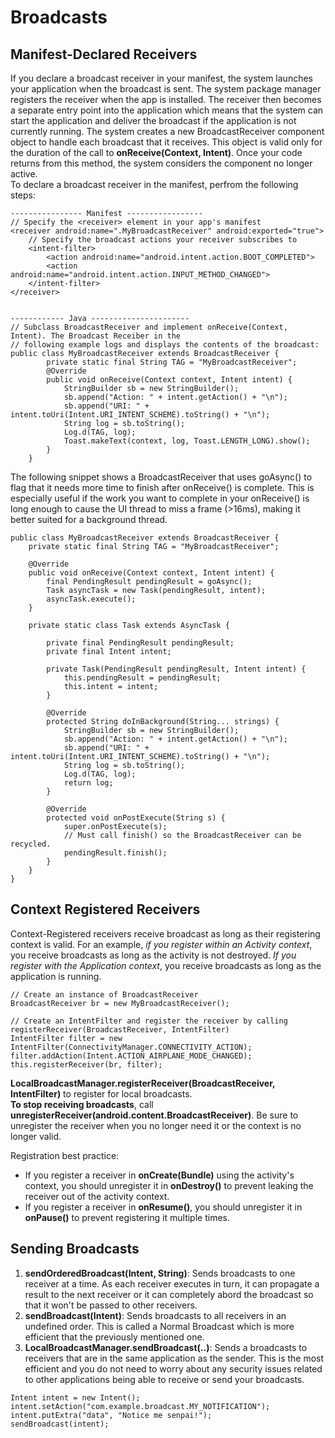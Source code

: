 # Broadcasts

## Manifest-Declared Receivers
If you declare a broadcast receiver in your manifest, the system launches your application when the broadcast is sent. The system package manager registers the receiver when the app is installed. The receiver then becomes a separate entry point into the application which means that the system can start the application and deliver the broadcast if the application is not currently running. The system creates a new BroadcastReceiver component object to handle each broadcast that it receives. This object is valid only for the duration of the call to **onReceive(Context, Intent)**. Once your code returns from this method, the system considers the component no longer active.<br>
To declare a broadcast receiver in the manifest, perfrom the following steps:
```
---------------- Manifest -----------------
// Specify the <receiver> element in your app's manifest
<receiver android:name=".MyBroadcastReceiver" android:exported="true">
    // Specify the broadcast actions your receiver subscribes to
    <intent-filter>
        <action android:name="android.intent.action.BOOT_COMPLETED">
        <action android:name="android.intent.action.INPUT_METHOD_CHANGED">
    </intent-filter>
</receiver>


------------ Java ----------------------
// Subclass BroadcastReceiver and implement onReceive(Context, Intent). The Broadcast Receiber in the
// following example logs and displays the contents of the broadcast:
public class MyBroadcastReceiver extends BroadcastReceiver {
        private static final String TAG = "MyBroadcastReceiver";
        @Override
        public void onReceive(Context context, Intent intent) {
            StringBuilder sb = new StringBuilder();
            sb.append("Action: " + intent.getAction() + "\n");
            sb.append("URI: " + intent.toUri(Intent.URI_INTENT_SCHEME).toString() + "\n");
            String log = sb.toString();
            Log.d(TAG, log);
            Toast.makeText(context, log, Toast.LENGTH_LONG).show();
        }
    }
```

The following snippet shows a BroadcastReceiver that uses goAsync() to flag that it needs more time to finish after onReceive() is complete. This is especially useful if the work you want to complete in your onReceive() is long enough to cause the UI thread to miss a frame (>16ms), making it better suited for a background thread.
```
public class MyBroadcastReceiver extends BroadcastReceiver {
    private static final String TAG = "MyBroadcastReceiver";

    @Override
    public void onReceive(Context context, Intent intent) {
        final PendingResult pendingResult = goAsync();
        Task asyncTask = new Task(pendingResult, intent);
        asyncTask.execute();
    }

    private static class Task extends AsyncTask {

        private final PendingResult pendingResult;
        private final Intent intent;

        private Task(PendingResult pendingResult, Intent intent) {
            this.pendingResult = pendingResult;
            this.intent = intent;
        }

        @Override
        protected String doInBackground(String... strings) {
            StringBuilder sb = new StringBuilder();
            sb.append("Action: " + intent.getAction() + "\n");
            sb.append("URI: " + intent.toUri(Intent.URI_INTENT_SCHEME).toString() + "\n");
            String log = sb.toString();
            Log.d(TAG, log);
            return log;
        }

        @Override
        protected void onPostExecute(String s) {
            super.onPostExecute(s);
            // Must call finish() so the BroadcastReceiver can be recycled.
            pendingResult.finish();
        }
    }
}

```

## Context Registered Receivers
Context-Registered receivers receive broadcast as long as their registering context is valid. For an example, *if you register within
an Activity context*, you receive broadcasts as long as the activity is not destroyed. *If you register with the Application context*, you receive broadcasts
as long as the application is running.
```
// Create an instance of BroadcastReceiver
BroadcastReceiver br = new MyBroadcastReceiver();

// Create an IntentFilter and register the receiver by calling registerReceiver(BroadcastReceiver, IntentFilter)
IntentFilter filter = new IntentFilter(ConnectivityManager.CONNECTIVITY_ACTION);
filter.addAction(Intent.ACTION_AIRPLANE_MODE_CHANGED);
this.registerReceiver(br, filter);
```
**LocalBroadcastManager.registerReceiver(BroadcastReceiver, IntentFilter)** to register for local broadcasts. <br>
**To stop receiving broadcasts**, call **unregisterReceiver(android.content.BroadcastReceiver)**. Be sure to unregister the receiver when you no
longer need it or the context is no longer valid.

Registration best practice: <br>
* If you register a receiver in **onCreate(Bundle)** using the activity's context, you should unregister it in **onDestroy()** to prevent leaking the receiver
out of the activity context.<br>
* If you register a receiver in **onResume()**, you should unregister it in **onPause()** to prevent registering it multiple times.

## Sending Broadcasts
1. **sendOrderedBroadcast(Intent, String)**: Sends broadcasts to one receiver at a time. As each receiver executes in turn, it can propagate a result to the next
receiver or it can completely abord the broadcast so that it won't be passed to other receivers.
2. **sendBroadcast(Intent)**: Sends broadcasts to all receivers in an undefined order. This is called a Normal Broadcast which is more efficient that the previously mentioned one.
3. **LocalBroadcastManager.sendBroadcast(..)**: Sends a broadcasts to receivers that are in the same application as the sender. This is the most efficient and you do not need to worry about any security issues related to other applications being able to receive or send your broadcasts.
```
Intent intent = new Intent();
intent.setAction("com.example.broadcast.MY_NOTIFICATION");
intent.putExtra("data", "Notice me senpai!");
sendBroadcast(intent);
```
